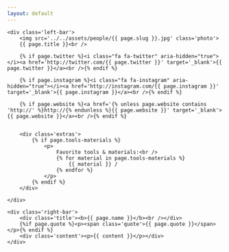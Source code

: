 ```yaml
---
layout: default
---
```

<div class='person'>

	<div class='left-bar'>
		<img src='../../assets/people/{{ page.slug }}.jpg' class='photo'>
		{{ page.title }}<br />
		
		{% if page.twitter %}<i class="fa fa-twitter" aria-hidden="true"></i><a href='http://twitter.com/{{ page.twitter }}' target='_blank'>{{ page.twitter }}</a><br />{% endif %}
		
		{% if page.instagram %}<i class="fa fa-instagram" aria-hidden="true"></i><a href='http://instagram.com/{{ page.instagram }}' target='_blank'>{{ page.instagram }}</a><br />{% endif %}

		{% if page.website %}<a href='{% unless page.website contains 'http://' %}http://{% endunless %}{{ page.website }}' target='_blank'>{{ page.website }}</a><br />{% endif %}

		
		<div class='extras'>
			{% if page.tools-materials %}
				<p>
					Favorite tools & materials:<br />
					{% for material in page.tools-materials %}
						{{ material }} / 
					{% endfor %}
				</p>
			{% endif %}
		</div>

	</div>
	
	<div class='right-bar'>
		<div class='title'><b>{{ page.name }}</b><br /></div>
		{%if page.quote %}<p><span class='quote'>{{ page.quote }}</span></p>{% endif %}
		<div class='content'><p>{{ content }}</p></div>
	</div>

</div>